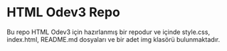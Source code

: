# HTML Odev3 Repo

Bu repo HTML Odev3 için hazırlanmış bir repodur ve içinde style.css, index.html, README.md dosyaları ve bir adet img klasörü bulunmaktadır.






